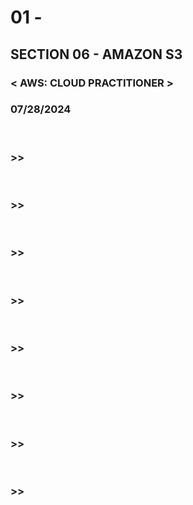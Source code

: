 # 01 -

## SECTION 06 - AMAZON S3 <br>

### < AWS: CLOUD PRACTITIONER > <br>

### 07/28/2024<br>

<br>

### >>

<br>

### >>

<br>

### >>

<br>

### >>

<br>

### >>

<br>

### >>

<br>

### >>

<br>

### >>

<br>
